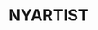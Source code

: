 ---
ee_id: '4476'
site: '1'
type: '2'
long_id: 2018-134 NYARTIST
url: 2018-134
title: NYARTIST
year: '2018'
medium: 'Algorithmic score for pipe organ. '
commission:
dims:
pitch: 'Algo pipe organ piece which was made to be recorded &amp; inserted into the
  gym mix at the Sharjah Radisson 4 the Sharjah Biennial 14. '
ps:
live_url: http://nyartist.coryarcangel.com
related: "[4496] [2020-035-nyartist] 2020-035 NYARTIST"
youtube:
imgs: sharjah-biennial-2019-03-db-ih--LoHh.jpg
subheading:
display_year: '2018'
download:
add_credit:
add_credits:
related_code:
layout: things-i-made
---